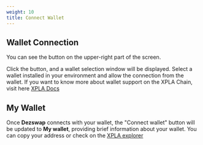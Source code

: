 ```yaml
---
weight: 10
title: Connect Wallet
---
```


## Wallet Connection

You can see the button on the upper-right part of the screen.

Click the button, and a wallet selection window will be displayed. Select a wallet installed in your environment and allow the connection from the wallet. If you want to know more about wallet support on the XPLA Chain, visit here [XPLA Docs](https://docs.xpla.io/docs/learn/xpla-vault/)

## My Wallet

Once **Dezswap** connects with your wallet, the "Connect wallet" button will be updated to **My wallet**, providing brief information about your wallet. You can copy your address or check on the [XPLA explorer](https://explorer.xpla.io/)
